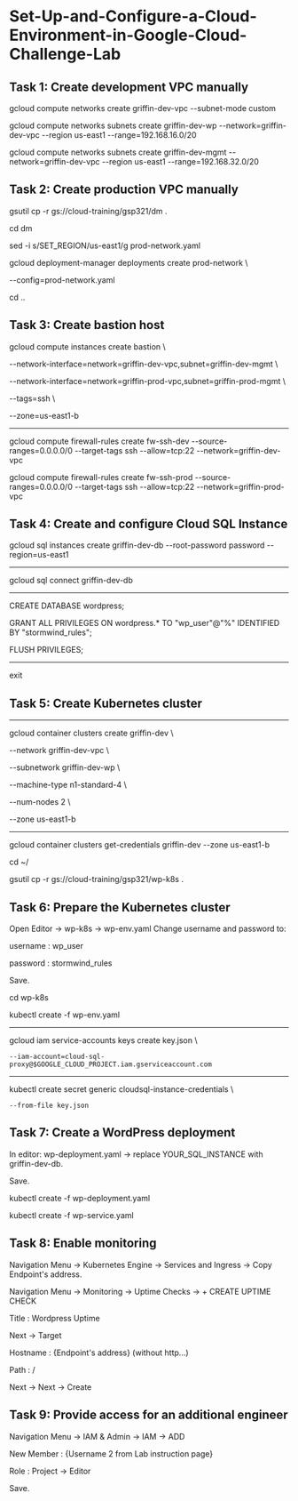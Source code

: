 # Set-Up-and-Configure-a-Cloud-Environment-in-Google-Cloud-Challenge-Lab


Task 1: Create development VPC manually
-------------------------------------------

gcloud compute networks create griffin-dev-vpc --subnet-mode custom

gcloud compute networks subnets create griffin-dev-wp --network=griffin-dev-vpc --region us-east1 --range=192.168.16.0/20

gcloud compute networks subnets create griffin-dev-mgmt --network=griffin-dev-vpc --region us-east1 --range=192.168.32.0/20



Task 2: Create production VPC manually
--------------------------------------------

gsutil cp -r gs://cloud-training/gsp321/dm .

cd dm

sed -i s/SET_REGION/us-east1/g prod-network.yaml

gcloud deployment-manager deployments create prod-network \

--config=prod-network.yaml

cd ..


Task 3: Create bastion host
--------------------------------

gcloud compute instances create bastion \

--network-interface=network=griffin-dev-vpc,subnet=griffin-dev-mgmt \

--network-interface=network=griffin-prod-vpc,subnet=griffin-prod-mgmt \

--tags=ssh \

--zone=us-east1-b

------------------------------------------------------------------------------------------------------------
gcloud compute firewall-rules create fw-ssh-dev --source-ranges=0.0.0.0/0 --target-tags ssh --allow=tcp:22 --network=griffin-dev-vpc

gcloud compute firewall-rules create fw-ssh-prod --source-ranges=0.0.0.0/0 --target-tags ssh --allow=tcp:22 --network=griffin-prod-vpc


Task 4: Create and configure Cloud SQL Instance
-------------------------------------------------

gcloud sql instances create griffin-dev-db --root-password password --region=us-east1
**************************************************************************************

gcloud sql connect griffin-dev-db
*************************************************************************************
CREATE DATABASE wordpress;

GRANT ALL PRIVILEGES ON wordpress.* TO "wp_user"@"%" IDENTIFIED BY "stormwind_rules";

FLUSH PRIVILEGES;
*************************************************************************************
exit


Task 5: Create Kubernetes cluster
-------------------------------------
***************************************************************************************
gcloud container clusters create griffin-dev \

  --network griffin-dev-vpc \
  
  --subnetwork griffin-dev-wp \
  
  --machine-type n1-standard-4 \
  
  --num-nodes 2  \
  
  --zone us-east1-b
****************************************************************************************

gcloud container clusters get-credentials griffin-dev --zone us-east1-b

cd ~/

gsutil cp -r gs://cloud-training/gsp321/wp-k8s .


Task 6: Prepare the Kubernetes cluster
--------------------------------------------

Open Editor -> wp-k8s -> wp-env.yaml Change username and password to:

username : wp_user

password : stormwind_rules

Save.

cd wp-k8s

kubectl create -f wp-env.yaml

*****************************************************************************************************
gcloud iam service-accounts keys create key.json \

    --iam-account=cloud-sql-proxy@$GOOGLE_CLOUD_PROJECT.iam.gserviceaccount.com
******************************************************************************************************
    
kubectl create secret generic cloudsql-instance-credentials \

    --from-file key.json
    

Task 7: Create a WordPress deployment
-----------------------------------------

In editor: wp-deployment.yaml -> replace YOUR_SQL_INSTANCE with griffin-dev-db.

Save.

kubectl create -f wp-deployment.yaml

kubectl create -f wp-service.yaml


Task 8: Enable monitoring
--------------------------------------

Navigation Menu -> Kubernetes Engine -> Services and Ingress -> Copy Endpoint's address.

Navigation Menu -> Monitoring -> Uptime Checks -> + CREATE UPTIME CHECK

   Title : Wordpress Uptime
   
Next -> Target

   Hostname : {Endpoint's address} (without http...)
   
   Path : /

Next -> Next -> Create

Task 9: Provide access for an additional engineer
-----------------------------------------------------

Navigation Menu -> IAM & Admin -> IAM -> ADD

New Member : {Username 2 from Lab instruction page}

Role : Project -> Editor

Save.

